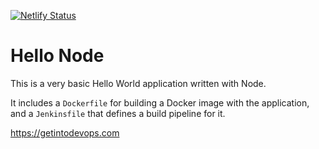 [![Netlify Status](https://api.netlify.com/api/v1/badges/b7be56c3-75c3-457c-8831-85c86470dd67/deploy-status)](https://app.netlify.com/sites/mystifying-goldstine-9caf09/deploys)

# Hello Node
This is a very basic Hello World application written with Node.

It includes a `Dockerfile` for building a Docker image with the application, and a `Jenkinsfile` that defines a build pipeline for it.

https://getintodevops.com
